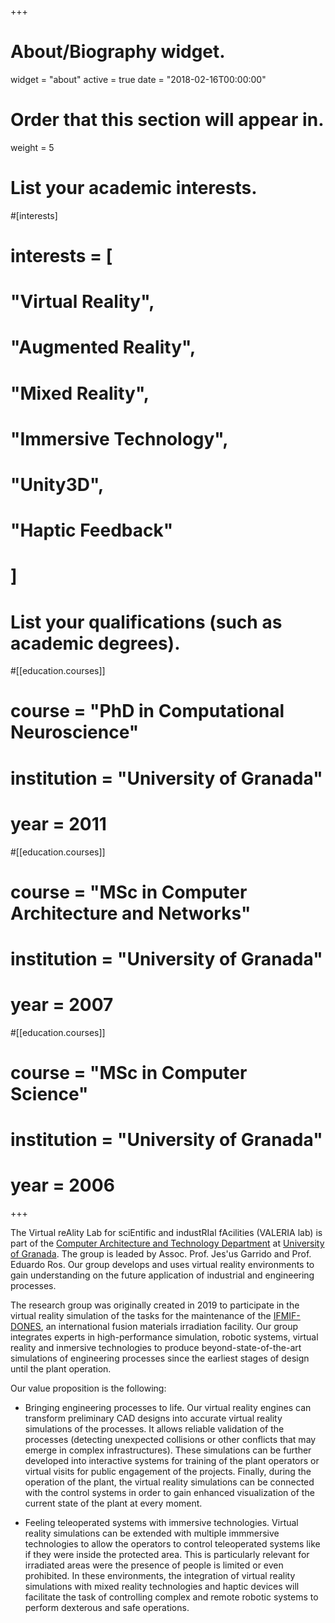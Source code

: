 +++
# About/Biography widget.
widget = "about"
active = true
date = "2018-02-16T00:00:00"

# Order that this section will appear in.
weight = 5

# List your academic interests.
#[interests]
#  interests = [
#    "Virtual Reality",
#    "Augmented Reality",
#    "Mixed Reality",
#    "Immersive Technology",
#    "Unity3D",
#    "Haptic Feedback"
#  ]

# List your qualifications (such as academic degrees).
#[[education.courses]]
#  course = "PhD in Computational Neuroscience"
#  institution = "University of Granada"
#  year = 2011

#[[education.courses]]
#  course = "MSc in Computer Architecture and Networks"
#  institution = "University of Granada"
#  year = 2007

#[[education.courses]]
#  course = "MSc in Computer Science"
#  institution = "University of Granada"
#  year = 2006

+++

The Virtual reAlity Lab for sciEntific and industRIal fAcilities (VALERIA lab) is part of the [Computer Architecture and Technology Department](https://atc.ugr.es/) at [University of Granada](https://www.ugr.es). The group is leaded by Assoc. Prof. Jes\'us Garrido and Prof. Eduardo Ros. Our group develops and uses virtual reality environments to gain understanding on the future application of industrial and engineering processes.

The research group was originally created in 2019 to participate in the virtual reality simulation of the tasks for the maintenance of the [IFMIF-DONES](https://ifmifdones.org/), an international fusion materials irradiation facility. Our group integrates experts in high-performance simulation, robotic systems, virtual reality and inmersive technologies to produce beyond-state-of-the-art simulations of engineering processes since the earliest stages of design until the plant operation.

Our value proposition is the following:

* Bringing engineering processes to life. Our virtual reality engines can transform preliminary CAD designs into accurate virtual reality simulations of the processes. It allows
reliable validation of the processes (detecting unexpected collisions or other conflicts that may emerge in complex infrastructures). These simulations can be further developed into interactive systems for training of the plant operators or virtual visits for public engagement of the projects. Finally, during the operation of the plant, the virtual reality simulations can be connected with the control systems in order to gain enhanced visualization of the current state of the plant at every moment.

* Feeling teleoperated systems with immersive technologies. Virtual reality simulations can be extended with multiple immmersive technologies to allow the operators to control teleoperated systems like if they were inside the protected area. This is particularly relevant for irradiated areas were the presence of people is limited or even prohibited. In these environments, the integration of virtual reality simulations with mixed reality technologies and haptic devices will facilitate the task of controlling complex and remote robotic systems to perform dexterous and safe operations.
